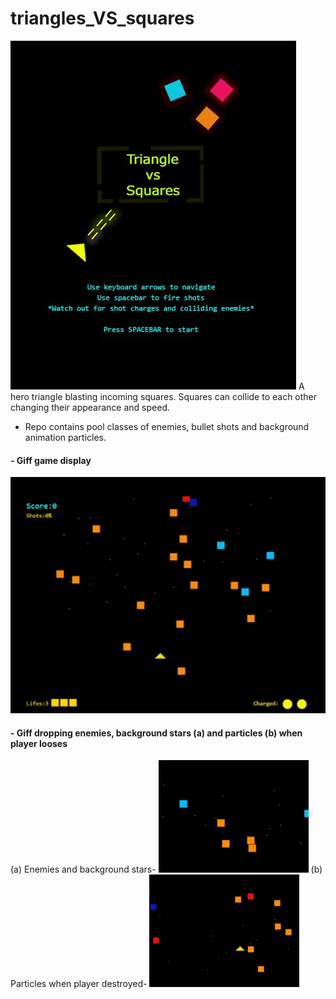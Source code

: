# triangles_VS_squares
<img src="https://github.com/athangk/triangles_VS_squares/blob/main/game_snip_logo.JPG">
A hero triangle blasting incoming squares.
Squares can collide to each other changing their appearance and speed.

* Repo contains pool classes of enemies, bullet shots and background animation particles.

#### - Giff game display

<p float=left>
<img src="https://github.com/athangk/triangles_VS_squares/blob/main/full_game_giff.gif" width="640">
  </p>


#### - Giff dropping enemies, background stars (a) and particles (b) when player looses 

<div float=left>
   (a) Enemies and background stars- <img src="https://github.com/athangk/triangles_VS_squares/blob/main/background_dot_maker_giff.gif" width="240">
(b) Particles when player destroyed- <img src="https://github.com/athangk/triangles_VS_squares/blob/main/Part%231_2.gif" width="240">
  </div>
